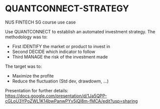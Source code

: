 # QUANTCONNECT-STRATEGY
NUS FINTECH SG course use case

Use QUANTCONNECT to establish an automated investment strategy.
The methodology was to:
- First IDENTIFY the market or product to invest in
- Second DECIDE which indicator to follow
- Third MANAGE the risk of the investment made

The target was to:
- Maximize the profite
- Reduce the fluctuation (Std dev, drawdowm, ...)

Presentation for further details:  https://docs.google.com/presentation/d/1Ja5QPP-cGLoU3YPoZWL1K14bwPanwPYv5jQl8m-fMCA/edit?usp=sharing
